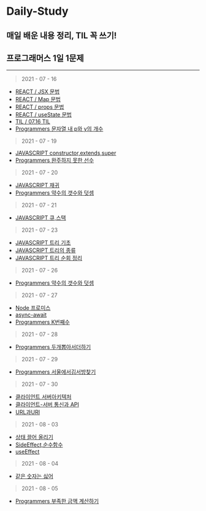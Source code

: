 # Daily-Study
## 매일 배운 내용 정리, TIL 꼭 쓰기!
## 프로그래머스 1일 1문제

---

> 2021 - 07 - 16
- [REACT / JSX 문법 ](./REACT/JSX문법.MD)
- [REACT / Map 문법](./REACT/Map문법.MD)
- [REACT / props 문법](./REACT/Props문법.md)
- [REACT / useState 문법](./REACT/useState문법.md)
- [TIL / 07.16 TIL](./TIL/07.16TIL.MD)
- [Programmers 문자열 내 p와 y의 개수](./PROGRAMMERS/문자열내p와y의개수.MD)

> 2021 - 07 - 19
- [JAVASCRIPT constructor,extends,super](./JAVASCRIPT/생성자,상속,Super.MD)
- [Programmers 완주하지 못한 선수](./PROGRAMMERS/완주하지못한선수.MD)

> 2021 - 07 - 20
- [JAVASCRIPT 재귀](./JAVASCRIPT/재귀.MD)
- [Programmers 약수의 갯수와 덧셈](./PROGRAMMERS/약수의개수와덧셈.MD)

> 2021 - 07 - 21
- [JAVASCRIPT 큐,스택](./JAVASCRIPT/Queue,Stack.MD)

> 2021 - 07 - 23
- [JAVASCRIPT 트리 기초](./JAVASCRIPT/Tree기초.md)
- [JAVASCRIPT 트리의 종류](./JAVASCRIPT/트리의종류.MD)
- [JAVASCRIPT 트리 순회 정리](./JAVASCRIPT/트리순회정리.md)
> 2021 - 07 - 26
- [Programmers 약수의 갯수와 덧셈](./PROGRAMMERS/나누어떨어지는숫자배열.md)

> 2021 - 07 - 27
- [Node 프로미스](./Node.JS/Promise.md)
- [async-await](./Node.JS/async-await.md)
- [Programmers K번째수](./PROGRAMMERS/K번째수.md)
> 2021 - 07 - 28
- [Programmers 두개뽑아서더하기](./PROGRAMMERS/두개뽑아서더하기.md)
> 2021 - 07 - 29
- [Programmers 서울에서김서방찾기](./PROGRAMMERS/서울에서김서방찾기.md)
> 2021 - 07 - 30
- [클라이언트 서버아키텍처](./HTTP,Client,Server/클라이언트서버아키텍처.md)
- [클라이언트-서버 통신과 API](./HTTP,Client,Server/클라이언트-서버통신과API.md)
- [URL과URI](./HTTP,Client,Server/URL과URI.md)

> 2021 - 08 - 03
- [상태 끌어 올리기](./REACT/LiftingStateUp.md)
- [SideEffect,순수함수](./REACT/SideEffect,Purefunction.md)
- [useEffect](./REACT/useEffect.md)

> 2021 - 08 - 04 
- [같은 숫자는 싫어](./PROGRAMMERS/같은숫자는싫어.md)
> 2021 - 08 - 05 
- [Programmers 부족한 금액 계산하기](./PROGRAMMERS/부족한금액계산하기.md)